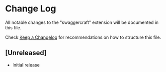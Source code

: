 # Change Log

All notable changes to the "swaggercraft" extension will be documented in this file.

Check [Keep a Changelog](http://keepachangelog.com/) for recommendations on how to structure this file.

## [Unreleased]

- Initial release